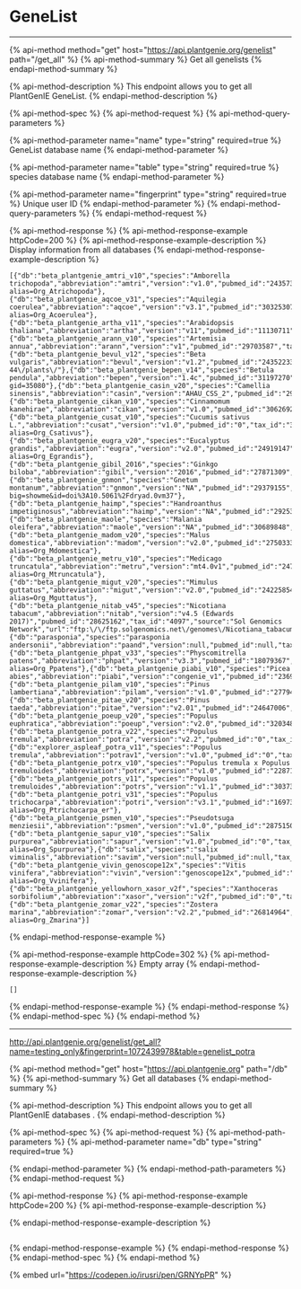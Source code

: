 # GeneList
***********
{% api-method method="get" host="https://api.plantgenie.org/genelist" path="/get_all" %}
{% api-method-summary %}
Get all genelists 
{% endapi-method-summary %}

{% api-method-description %}
This endpoint allows you to get all PlantGenIE GeneList.
{% endapi-method-description %}

{% api-method-spec %}
{% api-method-request %}
{% api-method-query-parameters %}

{% api-method-parameter name="name" type="string" required=true %}
GeneList database name
{% endapi-method-parameter %}

{% api-method-parameter name="table" type="string" required=true %}
species database name
{% endapi-method-parameter %}

{% api-method-parameter name="fingerprint" type="string" required=true %}
Unique user ID
{% endapi-method-parameter %}
{% endapi-method-query-parameters %}
{% endapi-method-request %} 

{% api-method-response %}
{% api-method-response-example httpCode=200 %}
{% api-method-response-example-description %}
Display information from all databases
{% endapi-method-response-example-description %}

```
[{"db":"beta_plantgenie_amtri_v10","species":"Amborella trichopoda","abbreviation":"amtri","version":"v1.0","pubmed_id":"24357323","tax_id":"13333","source":"Phytozome","url":"https:\/\/phytozome.jgi.doe.gov\/pz\/portal.html#!info?alias=Org_Atrichopoda"},{"db":"beta_plantgenie_aqcoe_v31","species":"Aquilegia coerulea","abbreviation":"aqcoe","version":"v3.1","pubmed_id":"30325307","tax_id":"218851","source":"Phytozome","url":"https:\/\/phytozome.jgi.doe.gov\/pz\/portal.html#!info?alias=Org_Acoerulea"},{"db":"beta_plantgenie_artha_v11","species":"Arabidopsis thaliana","abbreviation":"artha","version":"v11","pubmed_id":"11130711","tax_id":"3702","source":"Araport11","url":"https:\/\/www.araport.org\/"},{"db":"beta_plantgenie_arann_v10","species":"Artemisia annua","abbreviation":"arann","version":"v1","pubmed_id":"29703587","tax_id":"35608","source":"NCBI","url":"ftp:\/\/ftp.ncbi.nlm.nih.gov\/genomes\/all\/GCA\/003\/112\/345\/GCA_003112345.1_ASM311234v1"},{"db":"beta_plantgenie_bevul_v12","species":"Beta vulgaris","abbreviation":"bevul","version":"v1.2","pubmed_id":"24352233","tax_id":"161934","source":"ensemblgenome","url":"ftp:\/\/ftp.ensemblgenomes.org\/pub\/release-44\/plants\/"},{"db":"beta_plantgenie_bepen_v14","species":"Betula pendula","abbreviation":"bepen","version":"1.4c","pubmed_id":"31197270","tax_id":"3505","source":"CoGe","url":"https:\/\/genomevolution.org\/CoGe\/GenomeInfo.pl?gid=35080"},{"db":"beta_plantgenie_casin_v20","species":"Camellia sinensis","abbreviation":"casin","version":"AHAU_CSS_2","pubmed_id":"29678829","tax_id":"4442","source":"NCBI","url":"ftp:\/\/ftp.ncbi.nlm.nih.gov\/genomes\/all\/GCA\/004\/153\/795\/GCA_004153795.2_AHAU_CSS_2"},{"db":"beta_plantgenie_cikan_v10","species":"Cinnamomum kanehirae","abbreviation":"cikan","version":"v1.0","pubmed_id":"30626928","tax_id":"337451","source":"NCBI","url":"ftp:\/\/ftp.ncbi.nlm.nih.gov\/genomes\/all\/GCA\/003\/546\/025\/GCA_003546025.1_ASBRC_Ckan_1.0"},{"db":"beta_plantgenie_cusat_v10","species":"Cucumis sativus L.","abbreviation":"cusat","version":"v1.0","pubmed_id":"0","tax_id":"3659","source":"Phytozome","url":"https:\/\/phytozome.jgi.doe.gov\/pz\/portal.html#!info?alias=Org_Csativus"},{"db":"beta_plantgenie_eugra_v20","species":"Eucalyptus grandis","abbreviation":"eugra","version":"v2.0","pubmed_id":"24919147","tax_id":"71139","source":"Phytozome","url":"https:\/\/phytozome.jgi.doe.gov\/pz\/portal.html#!info?alias=Org_Egrandis"},{"db":"beta_plantgenie_gibil_2016","species":"Ginkgo biloba","abbreviation":"gibil","version":"2016","pubmed_id":"27871309","tax_id":"3311","source":"GigaScience","url":"ftp:\/\/parrot.genomics.cn\/gigadb\/pub\/10.5524\/100001_101000\/100209\/"},{"db":"beta_plantgenie_gnmon","species":"Gnetum montanum","abbreviation":"gnmon","version":"NA","pubmed_id":"29379155","tax_id":"3381","source":"DRAYD","url":"https:\/\/datadryad.org\/stash\/landing\/show?big=showme&id=doi%3A10.5061%2Fdryad.0vm37"},{"db":"beta_plantgenie_haimp","species":"Handroanthus impetiginosus","abbreviation":"haimp","version":"NA","pubmed_id":"29253216","tax_id":"429701","source":"GigaScience","url":"ftp:\/\/parrot.genomics.cn\/gigadb\/pub\/10.5524\/100001_101000\/100379\/"},{"db":"beta_plantgenie_maole","species":"Malania oleifera","abbreviation":"maole","version":"NA","pubmed_id":"30689848","tax_id":"397392","source":"GigaScience","url":"ftp:\/\/parrot.genomics.cn\/gigadb\/pub\/10.5524\/100001_101000\/100549\/"},{"db":"beta_plantgenie_madom_v20","species":"Malus domestica","abbreviation":"madom","version":"v2.0","pubmed_id":"27503335","tax_id":"3750","source":"GigaScience","url":"https:\/\/phytozome.jgi.doe.gov\/pz\/portal.html#!info?alias=Org_Mdomestica"},{"db":"beta_plantgenie_metru_v10","species":"Medicago truncatula","abbreviation":"metru","version":"mt4.0v1","pubmed_id":"24767513","tax_id":"3880","source":"Phytozome","url":"https:\/\/phytozome.jgi.doe.gov\/pz\/portal.html#!info?alias=Org_Mtruncatula"},{"db":"beta_plantgenie_migut_v20","species":"Mimulus guttatus","abbreviation":"migut","version":"v2.0","pubmed_id":"24225854","tax_id":"4155","source":"Phytozome","url":"https:\/\/phytozome.jgi.doe.gov\/pz\/portal.html#!info?alias=Org_Mguttatus"},{"db":"beta_plantgenie_nitab_v45","species":"Nicotiana tabacum","abbreviation":"nitab","version":"v4.5 (Edwards 2017)","pubmed_id":"28625162","tax_id":"4097","source":"Sol Genomics Network","url":"ftp:\/\/ftp.solgenomics.net\/genomes\/Nicotiana_tabacum\/edwards_et_al_2017"},{"db":"parasponia","species":"parasponia andersonii","abbreviation":"paand","version":null,"pubmed_id":null,"tax_id":null,"source":null,"url":null},{"db":"beta_plantgenie_phpat_v33","species":"Physcomitrella patens","abbreviation":"phpat","version":"v3.3","pubmed_id":"18079367","tax_id":"3218","source":"Phytozome","url":"https:\/\/phytozome.jgi.doe.gov\/pz\/portal.html#!info?alias=Org_Ppatens"},{"db":"beta_plantgenie_piabi_v10","species":"Picea abies","abbreviation":"piabi","version":"congenie_v1","pubmed_id":"23698360","tax_id":"3329","source":"PlantGenIE","url":"https:\/\/plantgenie.org\/"},{"db":"beta_plantgenie_pilam_v10","species":"Pinus lambertiana","abbreviation":"pilam","version":"v1.0","pubmed_id":"27794028","tax_id":"3343","source":"TreegenesDB","url":"https:\/\/treegenesdb.org\/FTP\/Genomes\/Pila\/v1.0\/"},{"db":"beta_plantgenie_pitae_v20","species":"Pinus taeda","abbreviation":"pitae","version":"v2.01","pubmed_id":"24647006","tax_id":"3352","source":"TreegenesDB","url":"https:\/\/treegenesdb.org\/FTP\/Genomes\/Pita\/v2.01\/"},{"db":"beta_plantgenie_poeup_v20","species":"Populus euphratica","abbreviation":"poeup","version":"v2.0","pubmed_id":"32034885","tax_id":"75702","source":"NCBI","url":"https:\/\/bigd.big.ac.cn\/gwh\/Assembly\/649\/show"},{"db":"beta_plantgenie_potra_v22","species":"Populus tremula","abbreviation":"potra","version":"v2.2","pubmed_id":"0","tax_id":"113636","source":"PlantGenIE","url":"https:\/\/plantgenie.org\/"},{"db":"explorer_aspleaf_potra_v11","species":"Populus tremula","abbreviation":"potrav1","version":"v1.0","pubmed_id":"0","tax_id":"113636","source":"PlantGenIE","url":"https:\/\/plantgenie.org\/"},{"db":"beta_plantgenie_potrx_v10","species":"Populus tremula x Populus tremuloides","abbreviation":"potrx","version":"v1.0","pubmed_id":"22871142","tax_id":"47664","source":"PlantGenIE","url":"https:\/\/plantgenie.org\/"},{"db":"beta_plantgenie_potrs_v11","species":"Populus tremuloides","abbreviation":"potrs","version":"v1.1","pubmed_id":"30373829","tax_id":"3693","source":"PlantGenIE","url":"https:\/\/plantgenie.org\/"},{"db":"beta_plantgenie_potri_v31","species":"Populus trichocarpa","abbreviation":"potri","version":"v3.1","pubmed_id":"16973872","tax_id":"3694","source":"Phytozome","url":"https:\/\/phytozome.jgi.doe.gov\/pz\/portal.html#!info?alias=Org_Ptrichocarpa_er"},{"db":"beta_plantgenie_psmen_v10","species":"Pseudotsuga menziesii","abbreviation":"psmen","version":"v1.0","pubmed_id":"28751502","tax_id":"3357","source":"TreegenesDB","url":"https:\/\/treegenesdb.org\/FTP\/Genomes\/Psme\/v1.0\/"},{"db":"beta_plantgenie_sapur_v10","species":"Salix purpurea","abbreviation":"sapur","version":"v1.0","pubmed_id":"0","tax_id":"77065","source":"Phytozome","url":"https:\/\/phytozome.jgi.doe.gov\/pz\/portal.html#!info?alias=Org_Spurpurea"},{"db":"salix","species":"salix viminalis","abbreviation":"savim","version":null,"pubmed_id":null,"tax_id":null,"source":null,"url":null},{"db":"beta_plantgenie_vivin_genoscope12x","species":"Vitis vinifera","abbreviation":"vivin","version":"genoscope12x","pubmed_id":"17721507","tax_id":"29760","source":"Phytozome","url":"https:\/\/phytozome.jgi.doe.gov\/pz\/portal.html#!info?alias=Org_Vvinifera"},{"db":"beta_plantgenie_yellowhorn_xasor_v2f","species":"Xanthoceras sorbifolium","abbreviation":"xasor","version":"v2f","pubmed_id":"0","tax_id":"99658","source":"BFU","url":"https:\/\/plantgenie.org\/"},{"db":"beta_plantgenie_zomar_v22","species":"Zostera marina","abbreviation":"zomar","version":"v2.2","pubmed_id":"26814964","tax_id":"29655","source":"Phytozome","url":"https:\/\/phytozome.jgi.doe.gov\/pz\/portal.html#!info?alias=Org_Zmarina"}]
```
{% endapi-method-response-example %}

{% api-method-response-example httpCode=302 %}
{% api-method-response-example-description %}
Empty array
{% endapi-method-response-example-description %}

```
[]
```
{% endapi-method-response-example %}
{% endapi-method-response %}
{% endapi-method-spec %}
{% endapi-method %}
***********

http://api.plantgenie.org/genelist/get_all?name=testing_only&fingerprint=1072439978&table=genelist_potra


{% api-method method="get" host="https://api.plantgenie.org" path="/db" %}
{% api-method-summary %}
Get all databases
{% endapi-method-summary %}

{% api-method-description %}
This endpoint allows you to get all PlantGenIE databases .
{% endapi-method-description %}

{% api-method-spec %}
{% api-method-request %}
{% api-method-path-parameters %}
{% api-method-parameter name="db" type="string" required=true %}

{% endapi-method-parameter %}
{% endapi-method-path-parameters %}
{% endapi-method-request %}

{% api-method-response %}
{% api-method-response-example httpCode=200 %}
{% api-method-response-example-description %}

{% endapi-method-response-example-description %}

```

```
{% endapi-method-response-example %}
{% endapi-method-response %}
{% endapi-method-spec %}
{% endapi-method %}

{% embed url="https://codepen.io/irusri/pen/GRNYpPR" %}



